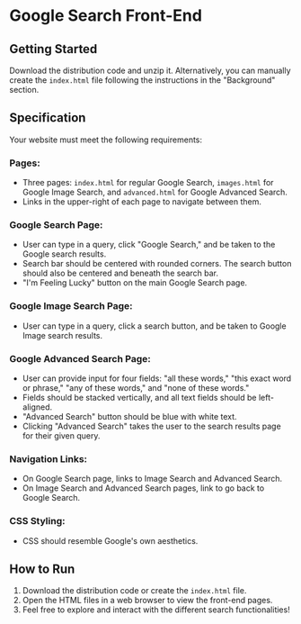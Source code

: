 # Google Search Front-End

## Getting Started

Download the distribution code and unzip it. Alternatively, you can manually create the `index.html` file following the instructions in the "Background" section.

## Specification

Your website must meet the following requirements:

### Pages:

- Three pages: `index.html` for regular Google Search, `images.html` for Google Image Search, and `advanced.html` for Google Advanced Search.
- Links in the upper-right of each page to navigate between them.

### Google Search Page:

- User can type in a query, click "Google Search," and be taken to the Google search results.
- Search bar should be centered with rounded corners. The search button should also be centered and beneath the search bar.
- "I'm Feeling Lucky" button on the main Google Search page.

### Google Image Search Page:

- User can type in a query, click a search button, and be taken to Google Image search results.

### Google Advanced Search Page:

- User can provide input for four fields: "all these words," "this exact word or phrase," "any of these words," and "none of these words."
- Fields should be stacked vertically, and all text fields should be left-aligned.
- "Advanced Search" button should be blue with white text.
- Clicking "Advanced Search" takes the user to the search results page for their given query.

### Navigation Links:

- On Google Search page, links to Image Search and Advanced Search.
- On Image Search and Advanced Search pages, link to go back to Google Search.

### CSS Styling:

- CSS should resemble Google's own aesthetics.

## How to Run

1. Download the distribution code or create the `index.html` file.
2. Open the HTML files in a web browser to view the front-end pages.
3. Feel free to explore and interact with the different search functionalities!
